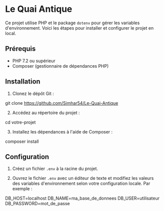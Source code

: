 
# Le Quai Antique

Ce projet utilise PHP et le package `dotenv` pour gérer les variables d'environnement. Voici les étapes pour installer et configurer le projet en local.

## Prérequis

- PHP 7.2 ou supérieur
- Composer (gestionnaire de dépendances PHP)

## Installation

1. Clonez le dépôt Git :

git clone https://github.com/Simhar54/Le-Quai-Antique

2. Accédez au répertoire du projet :

cd votre-projet


3. Installez les dépendances à l'aide de Composer :

composer install


## Configuration

1. Créez un fichier `.env` à la racine du projet.

2. Ouvrez le fichier `.env` avec un éditeur de texte et modifiez les valeurs des variables d'environnement selon votre configuration locale. Par exemple :

DB_HOST=localhost
DB_NAME=ma_base_de_donnees
DB_USER=utilisateur
DB_PASSWORD=mot_de_passe

